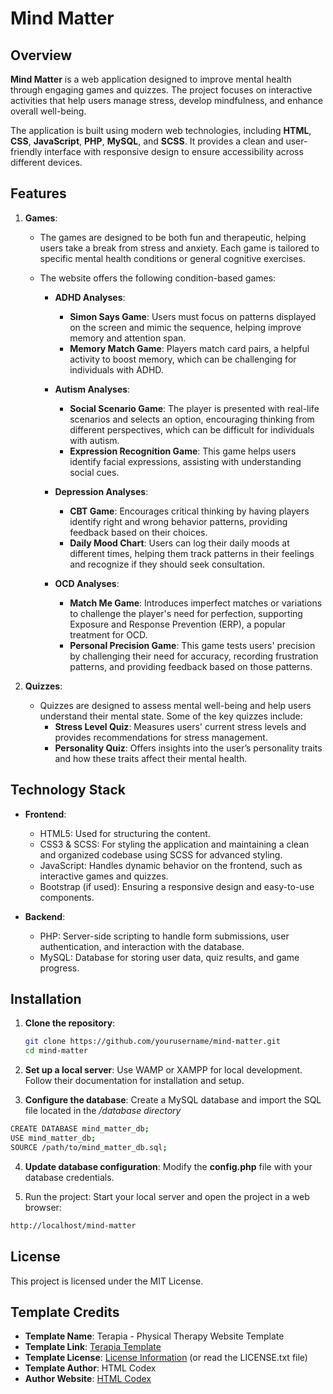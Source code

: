 # Mind Matter

## Overview
**Mind Matter** is a web application designed to improve mental health through engaging games and quizzes. The project focuses on interactive activities that help users manage stress, develop mindfulness, and enhance overall well-being.

The application is built using modern web technologies, including **HTML**, **CSS**, **JavaScript**, **PHP**, **MySQL**, and **SCSS**. It provides a clean and user-friendly interface with responsive design to ensure accessibility across different devices.

## Features

1. **Games**:
   - The games are designed to be both fun and therapeutic, helping users take a break from stress and anxiety. Each game is tailored to specific mental health conditions or general cognitive exercises. 
   - The website offers the following condition-based games:

     - **ADHD Analyses**:
         - **Simon Says Game**: Users must focus on patterns displayed on the screen and mimic the sequence, helping improve memory and attention span.
         - **Memory Match Game**: Players match card pairs, a helpful activity to boost memory, which can be challenging for individuals with ADHD.
     
     - **Autism Analyses**:
         - **Social Scenario Game**: The player is presented with real-life scenarios and selects an option, encouraging thinking from different perspectives, which can be difficult for individuals with autism.
         - **Expression Recognition Game**: This game helps users identify facial expressions, assisting with understanding social cues.
     
     - **Depression Analyses**:
         - **CBT Game**: Encourages critical thinking by having players identify right and wrong behavior patterns, providing feedback based on their choices.
         - **Daily Mood Chart**: Users can log their daily moods at different times, helping them track patterns in their feelings and recognize if they should seek consultation.
     
     - **OCD Analyses**:
         - **Match Me Game**: Introduces imperfect matches or variations to challenge the player's need for perfection, supporting Exposure and Response Prevention (ERP), a popular treatment for OCD.
         - **Personal Precision Game**: This game tests users' precision by challenging their need for accuracy, recording frustration patterns, and providing feedback based on those patterns.

2. **Quizzes**:
   - Quizzes are designed to assess mental well-being and help users understand their mental state. Some of the key quizzes include:
     - **Stress Level Quiz**: Measures users' current stress levels and provides recommendations for stress management.
     - **Personality Quiz**: Offers insights into the user’s personality traits and how these traits affect their mental health.

## Technology Stack

- **Frontend**:
  - HTML5: Used for structuring the content.
  - CSS3 & SCSS: For styling the application and maintaining a clean and organized codebase using SCSS for advanced styling.
  - JavaScript: Handles dynamic behavior on the frontend, such as interactive games and quizzes.
  - Bootstrap (if used): Ensuring a responsive design and easy-to-use components.

- **Backend**:
  - PHP: Server-side scripting to handle form submissions, user authentication, and interaction with the database.
  - MySQL: Database for storing user data, quiz results, and game progress.

## Installation

1. **Clone the repository**:
   ```bash
   git clone https://github.com/yourusername/mind-matter.git
   cd mind-matter

2. **Set up a local server**:
   Use WAMP or XAMPP for local development. Follow their documentation for installation and setup.

4. **Configure the database**:
   Create a MySQL database and import the SQL file located in the <em>/database directory</em>
```bash
CREATE DATABASE mind_matter_db;
USE mind_matter_db;
SOURCE /path/to/mind_matter_db.sql;
```

4. **Update database configuration**:
    Modify the **config.php** file with your database credentials.

5. Run the project:
   Start your local server and open the project in a web browser:
```bash
http://localhost/mind-matter
```

## License

This project is licensed under the MIT License.

## Template Credits

- **Template Name**: Terapia - Physical Therapy Website Template
- **Template Link**: [Terapia Template](https://htmlcodex.com/physical-therapy-website-template)
- **Template License**: [License Information](https://htmlcodex.com/license) (or read the LICENSE.txt file)
- **Template Author**: HTML Codex
- **Author Website**: [HTML Codex](https://htmlcodex.com)

